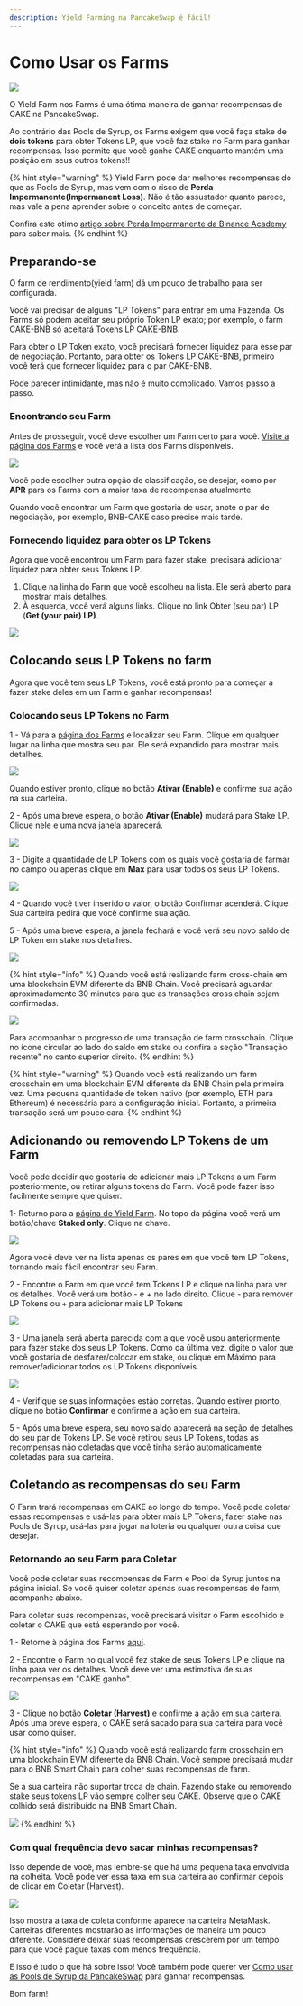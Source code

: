 ```yaml
---
description: Yield Farming na PancakeSwap é fácil!
---
```


# Como Usar os Farms

![](../../.gitbook/assets/how-to-yield-farms-header.png)

O Yield Farm nos Farms é uma ótima maneira de ganhar recompensas de CAKE na PancakeSwap.&#x20;

Ao contrário das Pools de Syrup, os Farms exigem que você faça stake de **dois tokens** para obter Tokens LP, que você faz stake no Farm para ganhar recompensas. Isso permite que você ganhe CAKE enquanto mantém uma posição em seus outros tokens!!

{% hint style="warning" %}
Yield Farm pode dar melhores recompensas do que as Pools de Syrup, mas vem com o risco de **Perda Impermanente(Impermanent Loss)**. Não é tão assustador quanto parece, mas vale a pena aprender sobre o conceito antes de começar.&#x20;

Confira este ótimo [artigo sobre Perda Impermanente da Binance Academy](https://academy.binance.com/pt/articles/impermanent-loss-explained) para saber mais.
{% endhint %}

## Preparando-se

O farm de rendimento(yield farm) dá um pouco de trabalho para ser configurada.&#x20;

Você vai precisar de alguns "LP Tokens" para entrar em uma Fazenda. Os Farms só podem aceitar seu próprio Token LP exato; por exemplo, o farm CAKE-BNB só aceitará Tokens LP CAKE-BNB.&#x20;

Para obter o LP Token exato, você precisará fornecer liquidez para esse par de negociação. Portanto, para obter os Tokens LP CAKE-BNB, primeiro você terá que fornecer liquidez para o par CAKE-BNB.&#x20;

Pode parecer intimidante, mas não é muito complicado. Vamos passo a passo.

### Encontrando seu Farm

Antes de prosseguir, você deve escolher um Farm certo para você. [Visite a página dos Farms](https://pancakeswap.finance/farms) e você verá a lista dos Farms disponíveis.

![](<../../.gitbook/assets/image (4) (1).png>)

Você pode escolher outra opção de classificação, se desejar, como por **APR** para os Farms com a maior taxa de recompensa atualmente.

Quando você encontrar um Farm que gostaria de usar, anote o par de negociação, por exemplo, BNB-CAKE caso precise mais tarde.

### Fornecendo liquidez para obter os LP Tokens

Agora que você encontrou um Farm para fazer stake, precisará adicionar liquidez para obter seus Tokens LP.

1. Clique na linha do Farm  que você escolheu na lista. Ele será aberto para mostrar mais detalhes.
2. À esquerda, você verá alguns links. Clique no link Obter (seu par) LP (**Get (your pair) LP)**.

![](<../../.gitbook/assets/image (9) (1).png>)

## Colocando seus LP Tokens no farm

Agora que você tem seus LP Tokens, você está pronto para começar a fazer stake deles em um Farm e ganhar recompensas!

### Colocando seus LP Tokens no Farm

1 - Vá para a [página dos Farms](https://pancakeswap.finance/farms)  e localizar seu Farm. Clique em qualquer lugar na linha que mostra seu par. Ele será expandido para mostrar mais detalhes.

![](<../../.gitbook/assets/image (3) (2).png>)

Quando estiver pronto, clique no botão **Ativar (Enable)** e confirme sua ação na sua carteira.&#x20;

2 - Após uma breve espera, o botão **Ativar (Enable)** mudará para Stake LP. Clique nele e uma nova janela aparecerá.

![](<../../.gitbook/assets/image (20) (2).png>)

3 - Digite a quantidade de LP Tokens com os quais você gostaria de farmar no campo ou apenas clique em **Max** para usar todos os seus LP Tokens.

![](<../../.gitbook/assets/image (8).png>)

4 - Quando você tiver inserido o valor, o botão Confirmar acenderá. Clique. Sua carteira pedirá que você confirme sua ação.

5 - Após uma breve espera, a janela fechará e você verá seu novo saldo de LP Token em stake nos detalhes.

![](<../../.gitbook/assets/image (2).png>)

{% hint style="info" %}
Quando você está realizando farm cross-chain em uma blockchain EVM diferente da BNB Chain. Você precisará aguardar aproximadamente 30 minutos para que as transações cross chain sejam confirmadas.

![](<../../.gitbook/assets/image (19) (2).png>)

Para acompanhar o progresso de uma transação de farm crosschain. Clique no ícone circular ao lado do saldo em stake ou confira a seção "Transação recente" no canto superior direito.
{% endhint %}

{% hint style="warning" %}
Quando você está realizando um farm crosschain em uma blockchain EVM diferente da BNB Chain pela primeira vez. Uma pequena quantidade de token nativo (por exemplo, ETH para Ethereum) é necessária para a configuração inicial. Portanto, a primeira transação será um pouco cara.
{% endhint %}

## Adicionando ou removendo LP Tokens de um Farm

Você pode decidir que gostaria de adicionar mais LP Tokens a um Farm posteriormente, ou retirar alguns tokens do Farm. Você pode fazer isso facilmente sempre que quiser.

1- Returno para a [página de Yield Farm](https://pancakeswap.finance/farms). No topo da página você verá um botão/chave **Staked only**. Clique na chave.

![](<../../.gitbook/assets/image (34).png>)

Agora você deve ver na lista apenas os pares em que você tem LP Tokens, tornando mais fácil encontrar seu Farm.

2 - Encontre o Farm em que você tem Tokens LP e clique na linha para ver os detalhes. Você verá um botão - e + no lado direito. Clique - para remover LP Tokens ou + para adicionar mais LP Tokens

![](<../../.gitbook/assets/image (102) (2) (2) (1) (1) (1) (1) (1) (1) (1).png>)

3 - Uma janela será aberta parecida com a que você usou anteriormente para fazer stake dos seus LP Tokens. Como da última vez, digite o valor que você gostaria de desfazer/colocar em stake, ou clique em Máximo para remover/adicionar todos os LP Tokens disponíveis.

![](<../../.gitbook/assets/image (33).png>)

4 - Verifique se suas informações estão corretas. Quando estiver pronto, clique no botão **Confirmar** e confirme a ação em sua carteira.&#x20;

5 - Após uma breve espera, seu novo saldo aparecerá na seção de detalhes do seu par de Tokens LP. Se você retirou seus LP Tokens, todas as recompensas não coletadas que você tinha serão automaticamente coletadas para sua carteira.

## Coletando as recompensas do seu Farm

O Farm trará recompensas em CAKE ao longo do tempo. Você pode coletar essas recompensas e usá-las para obter mais LP Tokens, fazer stake nas Pools de Syrup, usá-las para jogar na loteria ou qualquer outra coisa que desejar.

### Retornando ao seu Farm para Coletar

Você pode coletar suas recompensas de Farm e Pool de Syrup juntos na página inicial. Se você quiser coletar apenas suas recompensas de farm, acompanhe abaixo.&#x20;

Para coletar suas recompensas, você precisará visitar o Farm escolhido e coletar o CAKE que está esperando por você.

1 -  Retorne à página dos Farms [aqui](https://pancakeswap.finance/farms).&#x20;

2 - Encontre o Farm no qual você fez stake de seus Tokens LP e clique na linha para ver os detalhes. Você deve ver uma estimativa de suas recompensas em "CAKE ganho".

![](<../../.gitbook/assets/image (2) (3).png>)

3 - Clique no botão **Coletar (Harvest)** e confirme a ação em sua carteira. Após uma breve espera, o CAKE será sacado para sua carteira para você usar como quiser.

{% hint style="info" %}
Quando você está realizando farm crosschain em uma blockchain EVM diferente da BNB Chain. Você sempre precisará mudar para o BNB Smart Chain para colher suas recompensas de farm.&#x20;

Se a sua carteira não suportar troca de chain. Fazendo stake ou removendo stake seus tokens LP vão sempre colher seu CAKE. Observe que o CAKE colhido será distribuído na BNB Smart Chain.

![](<../../.gitbook/assets/image (5) (6).png>)
{% endhint %}

### Com qual frequência devo sacar minhas recompensas?

Isso depende de você, mas lembre-se que há uma pequena taxa envolvida na colheita. Você pode ver essa taxa em sua carteira ao confirmar depois de clicar em Coletar (Harvest).

![](<../../.gitbook/assets/image (31) (1).png>)

Isso mostra a taxa de coleta conforme aparece na carteira MetaMask. Carteiras diferentes mostrarão as informações de maneira um pouco diferente. Considere deixar suas recompensas crescerem por um tempo para que você pague taxas com menos frequência.&#x20;

E isso é tudo o que há sobre isso! Você também pode querer ver [Como usar as Pools de Syrup da PancakeSwap](https://docs.pancakeswap.finance/v/portuguese-brazilian/produtos/syrup-pool) para ganhar recompensas.&#x20;

Bom farm!

